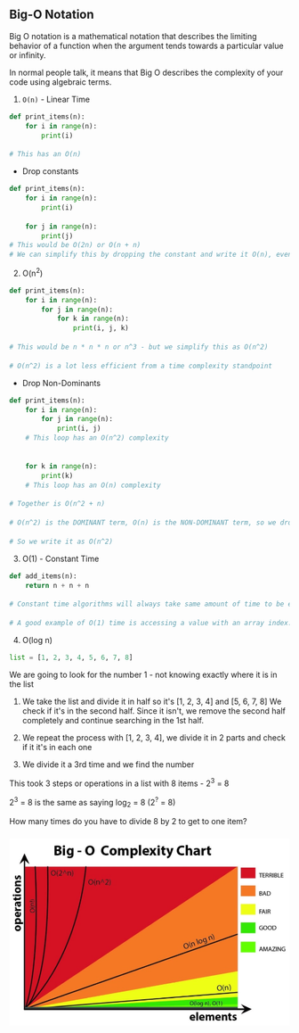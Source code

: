 ## Big-O Notation

Big O notation is a mathematical notation that describes the limiting behavior of a function when the argument tends towards a particular value or infinity.

In normal people talk, it means that Big O describes the complexity of your code using algebraic terms.


1. `O(n)` - Linear Time

```python
def print_items(n):
    for i in range(n):
        print(i)

# This has an O(n)
```

* Drop constants

```python
def print_items(n):
    for i in range(n):
        print(i)
        
    for j in range(n):
        print(j)
# This would be O(2n) or O(n + n)
# We can simplify this by dropping the constant and write it O(n), even if it's O(4n) or O(10n)
```

2. O(n<sup>2</sup>)

```python
def print_items(n):
    for i in range(n):
        for j in range(n):
            for k in range(n):
                print(i, j, k)

# This would be n * n * n or n^3 - but we simplify this as O(n^2)

# O(n^2) is a lot less efficient from a time complexity standpoint
```

* Drop Non-Dominants

```python
def print_items(n):
    for i in range(n):
        for j in range(n):
            print(i, j)
    # This loop has an O(n^2) complexity


    for k in range(n):
        print(k)
    # This loop has an O(n) complexity

# Together is O(n^2 + n)

# O(n^2) is the DOMINANT term, O(n) is the NON-DOMINANT term, so we drop it because when the numbers get really huge, that second n won't make a difference

# So we write it as O(n^2)
```

3. O(1) - Constant Time

```python
def add_items(n):
    return n + n + n

# Constant time algorithms will always take same amount of time to be executed

# A good example of O(1) time is accessing a value with an array index. Other examples include: push() and pop() operations on an array.
```

4. O(log n)

```python
list = [1, 2, 3, 4, 5, 6, 7, 8]
```

We are going to look for the number 1 - not knowing exactly where it is in the list

1. We take the list and divide it in half so it's [1, 2, 3, 4] and [5, 6, 7, 8] We check if it's in the second half. Since it isn't, we remove the second half completely and continue searching in the 1st half.

2. We repeat the process with [1, 2, 3, 4], we divide it in 2 parts and check if it it's in each one

3. We divide it a 3rd time and we find the number

This took 3 steps or operations in a list with 8 items - 2<sup>3</sup> = 8

2<sup>3</sup> = 8 is the same as saying log<sub>2</sub> = 8 (2<sup>?</sup> = 8)

How many times do you have to divide 8 by 2 to get to one item?



### ![](./bigo.jpeg)